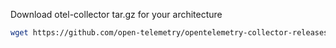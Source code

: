 Download otel-collector tar.gz for your architecture

```bash
wget https://github.com/open-telemetry/opentelemetry-collector-releases/releases/download/v/otelcol-contrib_0.116.0_darwin_amd64.tar.gz
```